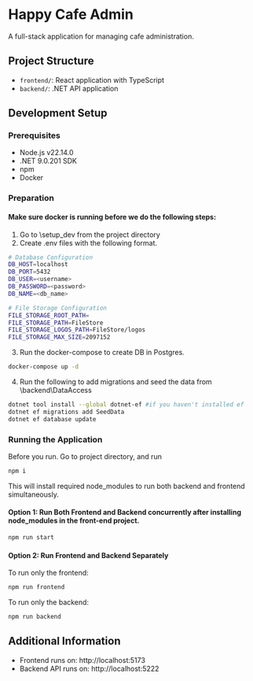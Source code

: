 # Happy Cafe Admin

A full-stack application for managing cafe administration.

## Project Structure

- `frontend/`: React application with TypeScript
- `backend/`: .NET API application

## Development Setup

### Prerequisites

- Node.js v22.14.0
- .NET 9.0.201 SDK
- npm
- Docker 

### Preparation

#### Make sure docker is running before we do the following steps:

1. Go to \setup_dev from the project <root> directory
2. Create .env files with the following format. 
```bash 
# Database Configuration
DB_HOST=localhost
DB_PORT=5432
DB_USER=<username>
DB_PASSWORD=<password>
DB_NAME=<db_name>

# File Storage Configuration
FILE_STORAGE_ROOT_PATH=
FILE_STORAGE_PATH=FileStore
FILE_STORAGE_LOGOS_PATH=FileStore/logos
FILE_STORAGE_MAX_SIZE=2097152
```
3. Run the docker-compose to create DB in Postgres. 
```bash
docker-compose up -d
```

4. Run the following to add migrations and seed the data from <Root>\backend\DataAccess
```bash
dotnet tool install --global dotnet-ef #if you haven't installed ef
dotnet ef migrations add SeedData
dotnet ef database update
```

### Running the Application

Before you run. Go to project <Root> directory, and run 

```bash
npm i
```

This will install required node_modules to run both backend and frontend simultaneously.


#### Option 1: Run Both Frontend and Backend concurrently after installing node_modules in the front-end project.

```bash
npm run start
```

#### Option 2: Run Frontend and Backend Separately

To run only the frontend:

```bash
npm run frontend
```

To run only the backend:

```bash
npm run backend
```

## Additional Information

- Frontend runs on: http://localhost:5173
- Backend API runs on:  http://localhost:5222

